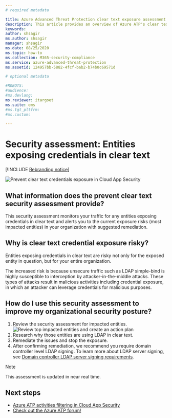 ```yaml
---
# required metadata

title: Azure Advanced Threat Protection clear text exposure assessment
description: This article provides an overview of Azure ATP's clear text exposure identity security posture assessment report.
keywords:
author: shsagir
ms.author: shsagir
manager: shsagir
ms.date: 08/25/2020
ms.topic: how-to
ms.collection: M365-security-compliance
ms.service: azure-advanced-threat-protection
ms.assetid: 124957bb-5882-4fcf-bab2-b74b0c69571d

# optional metadata

#ROBOTS:
#audience:
#ms.devlang:
ms.reviewer: itargoet
ms.suite: ems
#ms.tgt_pltfrm:
#ms.custom:

---
```


# Security assessment: Entities exposing credentials in clear text

[!INCLUDE [Rebranding notice](includes/rebranding.md)]

![Prevent clear text credentials exposure in Cloud App Security](media/atp-cas-isp-clear-text-1.png)

## What information does the prevent clear text security assessment provide?

This security assessment monitors your traffic for any entities exposing credentials in clear text and alerts you to the current exposure risks (most impacted entities) in your organization with suggested remediation.

## Why is clear text credential exposure risky?

Entities exposing credentials in clear text are risky not only for the exposed entity in question, but for your entire organization.

The increased risk is because unsecure traffic such as LDAP simple-bind is highly susceptible to interception by attacker-in-the-middle attacks. These types of attacks result in malicious activities including credential exposure, in which an attacker can leverage credentials for malicious purposes.

## How do I use this security assessment to improve my organizational security posture?

1. Review the security assessment for impacted entities.
    ![Review top impacted entities and create an action plan](media/atp-cas-isp-clear-text-2.png)
1. Research why those entities are using LDAP in clear text.
1. Remediate the issues and stop the exposure.
1. After confirming remediation, we recommend you require domain controller level LDAP signing. To learn more about LDAP server signing, see [Domain controller LDAP server signing requirements](/windows/security/threat-protection/security-policy-settings/domain-controller-ldap-server-signing-requirements).

> [!NOTE]
> This assessment is updated in near real time.

## Next steps

- [Azure ATP activities filtering in Cloud App Security](activities-filtering-mcas.md)
- [Check out the Azure ATP forum!](https://aka.ms/azureatpcommunity)